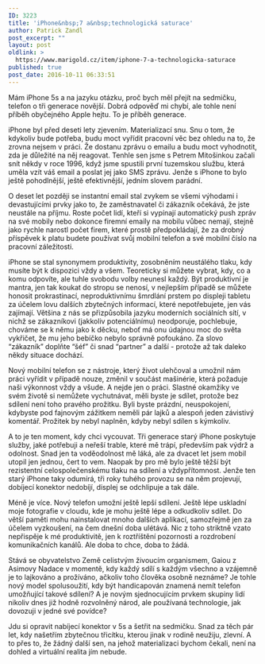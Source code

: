 ```yaml
---
ID: 3223
title: 'iPhone&nbsp;7 a&nbsp;technologická saturace'
author: Patrick Zandl
post_excerpt: ""
layout: post
oldlink: >
  https://www.marigold.cz/item/iphone-7-a-technologicka-saturace
published: true
post_date: 2016-10-11 06:33:51
---
```

Mám iPhone 5s a na jazyku otázku, proč bych měl přejít na sedmičku, telefon o tři generace novější. Dobrá odpověď mi chybí, ale tohle není příběh obyčejného Apple hejtu. To je příběh generace. 

iPhone byl před deseti lety zjevením. Materializací snu. Snu o tom, že kdykoliv bude potřeba, budu moct vyřídit pracovní věc bez ohledu na to, že zrovna nejsem v práci. Že dostanu zprávu o emailu a budu moct vyhodnotit, zda je důležité na něj reagovat. Tenhle sen jsme s Petrem Mitošinkou začali snít někdy v roce 1996, když jsme spustili první tuzemskou službu, která uměla vzít váš email a poslat jej jako SMS zprávu. Jenže s iPhone to bylo ještě pohodlnější, ještě efektivnější, jedním slovem parádní. 

O deset let později se instantní email stal zvykem se všemi výhodami i devastujícími prvky jako to, že zaměstnavatel či zákazník očekává, že jste neustále na příjmu. Roste počet lidí, kteří si vypínají automatický push zpráv na své mobily nebo dokonce firemní emaily na mobilu vůbec nemají, stejně jako rychle narostl počet firem, které prostě předpokládají, že za drobný příspěvek k platu budete používat svůj mobilní telefon a své mobilní číslo na pracovní záležitosti. 

iPhone se stal synonymem produktivity, zosobněním neustálého tlaku, kdy musíte být k dispozici vždy a všem. Teoreticky si můžete vybrat, kdy, co a komu odpovíte, ale tuhle svobodu volby neunesl každý. Být produktivní je mantra, jen tak koukat do stropu se nenosí, v nejlepším případě se můžete honosit prokrastinací, neproduktivnímu šmrdlání prstem po displeji tabletu za účelem lovu dalších zbytečných informací, které nepotřebujete, jen vás zajímají. Většina z nás se přizpůsobila jazyku moderních sociálních sítí, v nichž se zákazníkovi (jakkoliv potenciálnímu) neodporuje, pochlebuje, chováme se k němu jako k děcku, neboť má onu údajnou moc do světa vykřičet, že mu jeho bebíčko nebylo správně pofoukáno. Za slovo “zákazník” doplňte “šéf” či snad “partner” a další - protože až tak daleko někdy situace dochází. 

Nový mobilní telefon se z nástroje, který život ulehčoval a umožnil nám práci vyřídit v případě nouze, změnil v součást mašinérie, která požaduje naši výkonnost vždy a všude. A nejde jen o práci. Slastné okamžiky ve svém životě si nemůžete vychutnávat, měli byste je sdílet, protože bez sdílení není toho pravého prožitku. Byli byste prázdní, neuspokojení, kdybyste pod fajnovým zážitkem neměli pár lajků a alespoň jeden závistivý komentář. Prožitek by nebyl naplněn, kdyby nebyl sdílen s kýmkoliv.

A to je ten moment, kdy chci vycouvat. Tři generace starý iPhone poskytuje služby, jaké potřebuji a neřeší trable, které mě trápí, především pak výdrž a odolnost. Snad jen ta voděodolnost mě láká, ale za dvacet let jsem mobil utopil jen jednou, čert to vem. Naopak by pro mě bylo ještě těžší být rezistentní celospolečenskému tlaku na sdílení a vždypřítomnost. Jenže ten starý iPhone taky odumírá, tři roky tuhého provozu se na něm projevují, dobíjecí konektor nedobíjí, displej se odchlipuje a tak dále.  

Méně je více. Nový telefon umožní ještě lepší sdílení. Ještě lépe uskladní moje fotografie v cloudu, kde je mohu ještě lépe a odkudkoliv sdílet. Do větší paměti mohu nainstalovat mnoho dalších aplikací, samozřejmě jen za účelem vyzkoušení, na čem dnešní doba ulétává. Nic z toho striktně vzato nepřispěje k mé produktivitě, jen k roztříštění pozornosti a rozdrobení komunikačních kanálů. Ale doba to chce, doba to žádá. 

Stává se obyvatelstvo Země celistvým živoucím organismem, Gaiou z Asimovy Nadace v momentě, kdy každý sdílí s každým všechno a vzájemně je to lajkováno a prožíváno, ačkoliv toho člověka osobně neznáme? Je tohle nový model spolusoužití, kdy být handicapován znamená nemít telefon umožňující takové sdílení? A je novým sjednocujícím prvkem skupiny lidí nikoliv dnes již hodně rozvolněný národ, ale používaná technologie, jak dovozuji v jedné své povídce?

Jdu si opravit nabíjecí konektor v 5s a šetřit na sedmičku. Snad za těch pár let, kdy našetřím zbytečnou třicítku, kterou jinak v rodině neužiju, zlevní. A to přes to, že žádný další sen, na jehož materializaci bychom čekali, není na dohled a virtuální realita jím nebude.